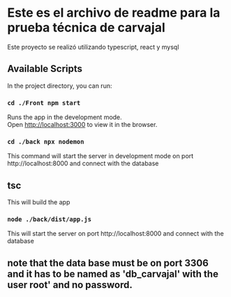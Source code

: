 # Este es el archivo de readme para la prueba técnica de carvajal

Este proyecto se realizó utilizando typescript, react y mysql

## Available Scripts

In the project directory, you can run:

### `cd ./Front npm start`

Runs the app in the development mode.\
Open [http://localhost:3000](http://localhost:3000) to view it in the browser.


### `cd ./back npx nodemon`

This command will start the server in development mode
on port http://localhost:8000 and connect with the database

## tsc

This will build the app

### `node ./back/dist/app.js`

This will start the server on port http://localhost:8000 and connect with the database

## note that the data base must be on port 3306 and it has to be named as 'db_carvajal' with the user root' and no password.
